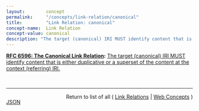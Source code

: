 ```yaml
---
layout:        concept
permalink:     "/concepts/link-relation/canonical"
title:         "Link Relation: canonical"
concept-name:  Link Relation
concept-value: canonical
description: "The target (canonical) IRI MUST identify content that is either duplicative or a superset of the content at the context (referring) IRI."
---
```


**[RFC 6596: The Canonical Link Relation](/specs/IETF/RFC/6596 "RFC 5988 specifies a way to define relationships between links on the web. This document describes a new type of such a relationship, &#34;canonical&#34;, to designate an Internationalized Resource Identifier (IRI) as preferred over resources with duplicative content."):** [The target (canonical) IRI MUST identify content that is either duplicative or a superset of the content at the context (referring) IRI.](http://tools.ietf.org/html/rfc6596#section-3 "Read documentation for Link Relation &#34;canonical&#34;")

<br/>
<hr/>

<p style="float : left"><a href="./canonical.json" title="JSON representing this particular Web Concept value">JSON</a></p>
<p style="text-align: right">Return to list of all ( <a href="../link-relation/">Link Relations</a> | <a href="../">Web Concepts</a> )</p>
